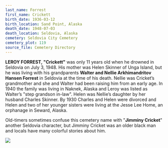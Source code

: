 ```yaml
---
last_name: Forrest
first_name: Crickett
birth_date: 1936-03-12
birth_location: Sand Point, Alaska
death_date: 1948-07-03
death_location: Seldovia, Alaska
cemetery: Seldovia City Cemetery
cemetery_plot: 119
source_file: Cemetery Directory
---
```

**LEROY FORREST, "Crickett"** was only 11 years old when he drowned in
Seldovia on July 3, 1948. His mother was Helen Skinner of Unga Island,
but he was living with his grandparents **Walter and Nellie
Arkhimandritov Hansen Forrest** in Seldovia at the time of his death.
Nellie was Cricket’s grandmother and she and Walter had been raising him
from an early age. In 1940 the family was living in Naknek, Alaska and
Leroy was listed as Walter’s "step grandson in-law". Helen was Nellie’s
daughter by her husband Charles Skinner. By 1930 Charles and Helen were
divorced and Helen and two of her younger sisters were living at the
Jesse Lee Home, an orphanage in Seward, Alaska.

Old-timers sometimes confuse this cemetery name with "**Jimminy
Cricket**" another Seldovia character, but Jimminy Cricket was an older
black man and locals have many colorful stories about him.

![](../assets/images/Cricket%20Forrest%20death%20certificate.jpg)

